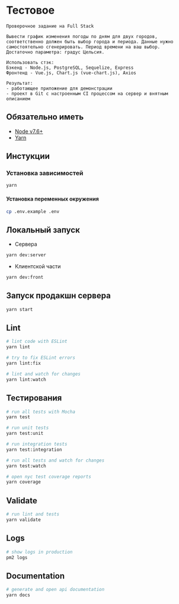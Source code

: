 # Тестовое

``` notepad
Проверочное задание на Full Stack

Вывести график изменения погоды по дням для двух городов, соответственно должен быть выбор города и периода. Данные нужно самостоятельно сгенерировать. Период времени на ваш выбор.
Достаточно параметра: градус Цельсия.

Использовать стэк:
Бэкенд - Node.js, PostgreSQL, Sequelize, Express
Фронтенд - Vue.js, Chart.js (vue-chart.js), Axios

Результат:
- работающее приложение для демонстрации
- проект в Git c настроенным CI процессом на сервер и внятным описанием

```

## Обязательно иметь

- [Node v7.6+](https://nodejs.org/en/download/current/)
- [Yarn](https://yarnpkg.com/en/docs/install)

## Инстукции

### Установка зависимостей

```bash
yarn
```

#### Установка переменных окружения

```bash
cp .env.example .env
```

## Локальный запуск

- Сервера

```bash
yarn dev:server
```

- Клиентской части

```bash
yarn dev:front
```

## Запуск продакшн сервера

```bash
yarn start
```

## Lint

```bash
# lint code with ESLint
yarn lint

# try to fix ESLint errors
yarn lint:fix

# lint and watch for changes
yarn lint:watch
```

## Тестирования

```bash
# run all tests with Mocha
yarn test

# run unit tests
yarn test:unit

# run integration tests
yarn test:integration

# run all tests and watch for changes
yarn test:watch

# open nyc test coverage reports
yarn coverage
```

## Validate

```bash
# run lint and tests
yarn validate
```

## Logs

```bash
# show logs in production
pm2 logs
```

## Documentation

```bash
# generate and open api documentation
yarn docs
```
